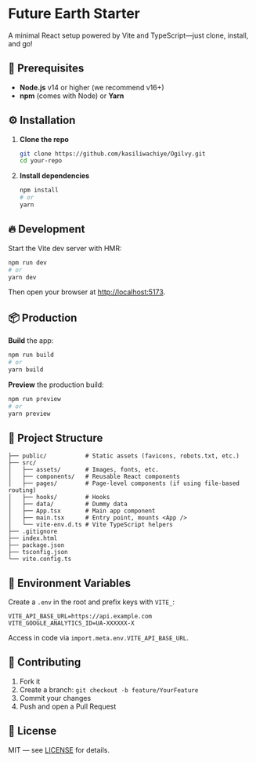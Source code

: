 # Future Earth Starter

A minimal React setup powered by Vite and TypeScript—just clone, install, and go!

## 🚀 Prerequisites

- **Node.js** v14 or higher (we recommend v16+)
- **npm** (comes with Node) or **Yarn**

## ⚙️ Installation

1. **Clone the repo**

   ```bash
   git clone https://github.com/kasiliwachiye/Ogilvy.git
   cd your-repo
   ```

2. **Install dependencies**
   ```bash
   npm install
   # or
   yarn
   ```

## 🔥 Development

Start the Vite dev server with HMR:

```bash
npm run dev
# or
yarn dev
```

Then open your browser at <http://localhost:5173>.

## 📦 Production

**Build** the app:

```bash
npm run build
# or
yarn build
```

**Preview** the production build:

```bash
npm run preview
# or
yarn preview
```

## 📁 Project Structure

```
├── public/           # Static assets (favicons, robots.txt, etc.)
├── src/
│   ├── assets/       # Images, fonts, etc.
│   ├── components/   # Reusable React components
│   ├── pages/        # Page-level components (if using file-based routing)
│   ├── hooks/        # Hooks
│   ├── data/         # Dummy data
│   ├── App.tsx       # Main app component
│   ├── main.tsx      # Entry point, mounts <App />
│   └── vite-env.d.ts # Vite TypeScript helpers
├── .gitignore
├── index.html
├── package.json
├── tsconfig.json
└── vite.config.ts
```

## 🔧 Environment Variables

Create a `.env` in the root and prefix keys with `VITE_`:

```env
VITE_API_BASE_URL=https://api.example.com
VITE_GOOGLE_ANALYTICS_ID=UA-XXXXXX-X
```

Access in code via `import.meta.env.VITE_API_BASE_URL`.

## 🤝 Contributing

1. Fork it
2. Create a branch: `git checkout -b feature/YourFeature`
3. Commit your changes
4. Push and open a Pull Request

## 📝 License

MIT — see [LICENSE](LICENSE) for details.

